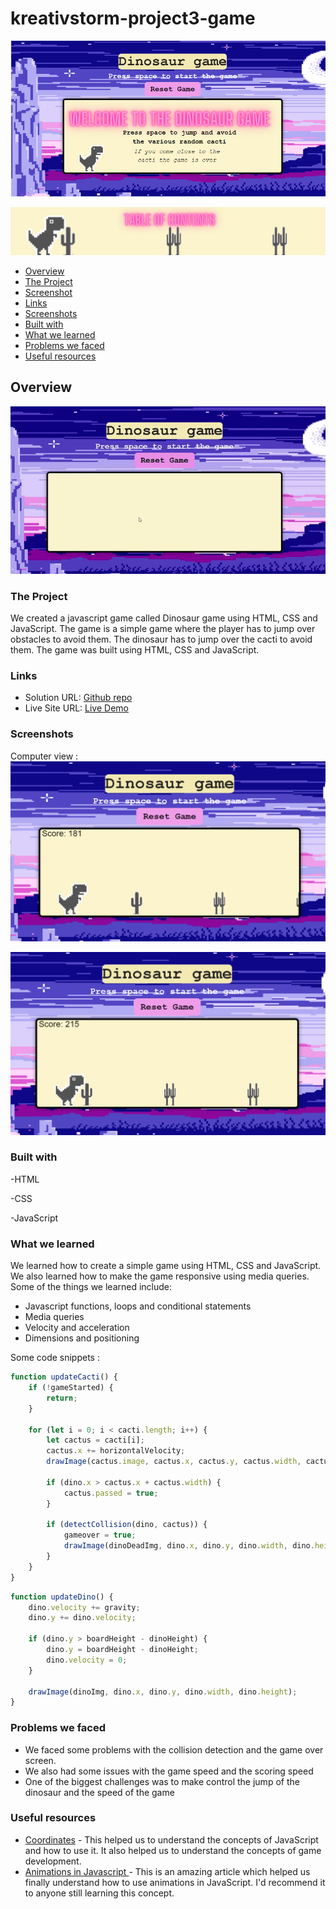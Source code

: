 # kreativstorm-project3-game

![Intro-image](./assets/images/dinointropic.png)

![Table of contents ](./assets/images/tableofcontents.png)
  - [Overview](#overview)
  - [The Project](#the-project)
  - [Screenshot](#screenshot)
  - [Links](#links)
  - [Screenshots](#screenshots) 
  - [Built with](#built-with)
  - [What we learned](#what-we-learned)
  - [Problems we faced](#problems-we-faced)
  - [Useful resources](#useful-resources)

## Overview
![Gif demo ](<./assets/images/dino demo.gif>)

### The Project
We created a javascript game called Dinosaur game using HTML, CSS and JavaScript. The game is a simple game where the player has to jump over obstacles to avoid them. The dinosaur has to jump over the cacti to avoid them. The game was built using HTML, CSS and JavaScript.

### Links

- Solution URL: [Github repo](https://github.com/elic4vet/kreativstorm-project3-game)
- Live Site URL: [Live Demo](https://elic4vet.github.io/kreativstorm-project3-game/)

### Screenshots
Computer view :
![Screenshot](./assets/images/screenshot1.png)

![Screenshot](./assets/images/screenshot2.png)

### Built with
-HTML

-CSS

-JavaScript

### What we learned
We learned how to create a simple game using HTML, CSS and JavaScript. We also learned how to make the game responsive using media queries. Some of the things we learned include:
 - Javascript functions, loops and conditional statements
 - Media queries
 - Velocity and acceleration
 - Dimensions and positioning

Some code snippets :

```js
function updateCacti() {
    if (!gameStarted) {
        return;
    }

    for (let i = 0; i < cacti.length; i++) {
        let cactus = cacti[i];
        cactus.x += horizontalVelocity;
        drawImage(cactus.image, cactus.x, cactus.y, cactus.width, cactus.height);

        if (dino.x > cactus.x + cactus.width) {
            cactus.passed = true;
        }

        if (detectCollision(dino, cactus)) {
            gameover = true;
            drawImage(dinoDeadImg, dino.x, dino.y, dino.width, dino.height);
        }
    }
}
```

```js
function updateDino() {
    dino.velocity += gravity;
    dino.y += dino.velocity;

    if (dino.y > boardHeight - dinoHeight) {
        dino.y = boardHeight - dinoHeight;
        dino.velocity = 0;
    }

    drawImage(dinoImg, dino.x, dino.y, dino.width, dino.height);
}
```

### Problems we faced
 - We faced some problems with the collision detection and the game over screen. 
 - We also had some issues with the game speed and the scoring speed
 - One of the biggest challenges was to make control the jump of the dinosaur and the speed of the game

### Useful resources
- [Coordinates](https://javascript.info/coordinates) - This helped us to understand the concepts of JavaScript and how to use it. It also helped us to understand the concepts of game development.
- [Animations in Javascript ](https://javascript.info/js-animation) - This is an amazing article which helped us finally understand how to use animations in JavaScript. I'd recommend it to anyone still learning this concept.